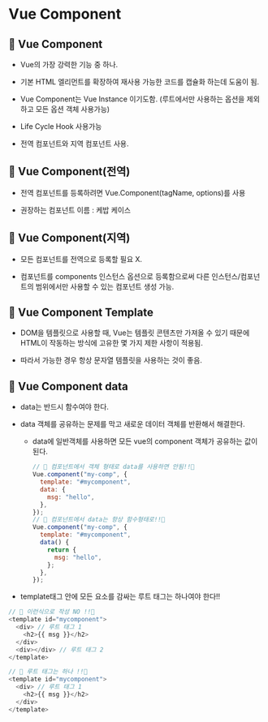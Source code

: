 # Vue Component

## 🌈 Vue Component

- Vue의 가장 강력한 기능 중 하나.

- 기본 HTML 엘리먼트를 확장하여 재사용 가능한 코드를 캡슐화 하는데 도움이 됨.

- Vue Component는 Vue Instance 이기도함.
  (루트에서만 사용하는 옵션을 제외하고 모든 옵션 객체 사용가능)

- Life Cycle Hook 사용가능

- 전역 컴포넌트와 지역 컴포넌트 사용.

## 🌈 Vue Component(전역)

- 전역 컴포넌트를 등록하려면 Vue.Component(tagName, options)를 사용

- 권장하는 컴포넌트 이름 : 케밥 케이스

## 🌈 Vue Component(지역)

- 모든 컴포넌트를 전역으로 등록할 필요 X.

- 컴포넌트를 components 인스턴스 옵션으로 등록함으로써 다른 인스턴스/컴포넌트의 범위에서만 사용할 수 있는 컴포넌트 생성 가능.

## 🌈 Vue Component Template

- DOM을 템플릿으로 사용할 때, Vue는 템플릿 콘텐츠만 가져올 수 있기 때문에 HTML이 작동하는 방식에 고유한 몇 가지 제한 사항이 적용됨.

- 따라서 가능한 경우 항상 문자열 템플릿을 사용하는 것이 좋음.

## 🌈 Vue Component data

- data는 반드시 함수여야 한다.

- data 객체를 공유하는 문제를 막고 새로운 데이터 객체를 반환해서 해결한다.

  - data에 일반객체를 사용하면 모든 vue의 component 객체가 공유하는 값이 된다.

    ```js
    // 🚀 컴포넌트에서 객체 형태로 data를 사용하면 안됨!!🚀
    Vue.component("my-comp", {
      template: "#mycomponent",
      data: {
        msg: "hello",
      },
    });
    // 🚀 컴포넌트에서 data는 항상 함수형태로!!🚀
    Vue.component("my-comp", {
      template: "#mycomponent",
      data() {
        return {
          msg: "hello",
        };
      },
    });
    ```

* template태그 안에 모든 요소를 감싸는 루트 태그는 하나여야 한다!!

```js
// 🚀 이런식으로 작성 NO !!🚀
<template id="mycomponent">
  <div> // 루트 태그 1
    <h2>{{ msg }}</h2>
  </div>
  <div></div> // 루트 태그 2
</template>

// 🚀 루트 태그는 하나 !!🚀
<template id="mycomponent">
  <div> // 루트 태그 1
    <h2>{{ msg }}</h2>
  </div>
</template>
```
